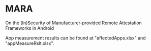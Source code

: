 # MARA
On the (In)Security of Manufacturer-provided Remote Attestation Frameworks in Android

App measurement results can be found at "affectedApps.xlsx" and "appMeasureRslt.xlsx".

